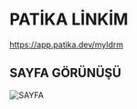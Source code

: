 # PATİKA LİNKİM

https://app.patika.dev/myldrm

## SAYFA GÖRÜNÜŞÜ

![SAYFA](https://imgyukle.com/i/RZ0dtb)
